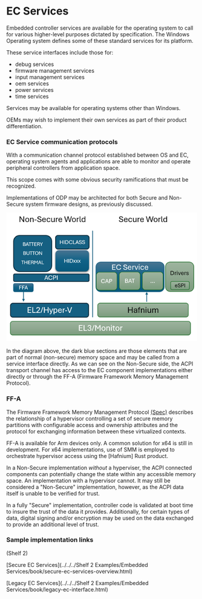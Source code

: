 # EC Services

Embedded controller services are available for the operating system to call for various higher-level purposes dictated by specification.
The Windows Operating system defines some of these standard services for its platform.

These service interfaces include those for:
- debug services
- firmware management services
- input management services
- oem services
- power services
- time services

Services may be available for operating systems other than Windows.

OEMs may wish to implement their own services as part of their product differentiation.

### EC Service communication protocols
With a communication channel protocol established between OS and EC, operating system agents and applications are able to monitor and operate peripheral controllers from application space.

This scope comes with some obvious security ramifications that must be recognized.

Implementations of ODP may be architected for both Secure and Non-Secure system firmware designs, as previously discussed.

![Secure Architecture](./images/image1.png)

In the diagram above, the dark blue sections are those elements that are part of normal (non-secure) memory space and may be called
from a service interface directly.  As we can see on the Non-Secure side, the ACPI transport channel has access to the EC component implementations either directly or through the FF-A (Firmware Framework Memory Management Protocol).

### FF-A
The Firmware Framework Memory Management Protocol [(Spec)](https://developer.arm.com/documentation/den0140/latest/)
describes the relationship of a hypervisor controlling a set of secure memory partitions with configurable access and ownership attributes and the protocol for exchanging information between these virtualized contexts.

FF-A is available for Arm devices only.  A common solution for x64 is still in development. For x64 implementations, use of SMM is employed to orchestrate hypervisor access using the [Hafnium] Rust product.

In a Non-Secure implementation _without_ a hyperviser, the ACPI connected components can potentially change the state within any accessible memory space.  An implementation with a hypervisor cannot.  It may still be considered a "Non-Secure" implementation, however, as the ACPI data itself is unable to be verified for trust.

In a fully "Secure" implementation, controller code is validated at boot time to insure the trust of the data it provides. Additionally, for certain types of data, digital signing and/or encryption may be used on the data exchanged to provide an additional level of trust.


### Sample implementation links

(Shelf 2)

[Secure EC Services](../../../Shelf 2 Examples/Embedded Services/book/secure-ec-services-overview.html)

[Legacy EC Services](../../../Shelf 2 Examples/Embedded Services/book/legacy-ec-interface.html)


